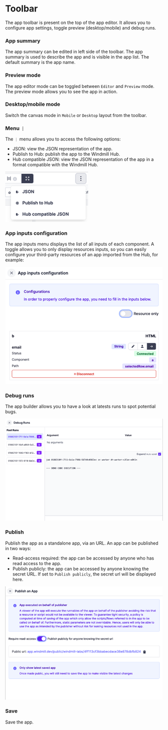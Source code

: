# Toolbar

The app toolbar is present on the top of the app editor. It allows you to configure app settings, toggle preview (desktop/mobile) and debug runs.

### App summary

The app summary can be edited in left side of the toolbar. The app summary is used to describe the app and is visible in the app list.
The default summary is the app name.

### Preview mode

The app editor mode can be toggled between `Editor` and `Preview` mode. The preview mode allows you to see the app in action.

### Desktop/mobile mode

Switch the canvas mode in `Mobile` or `Desktop` layout from the toolbar.

### Menu `⋮`

The `⋮` menu allows you to access the following options:

- JSON: view the JSON representation of the app.
- Publish to Hub: publish the app to the Windmill Hub.
- Hub compatible JSON: view the JSON representation of the app in a format compatible with the Windmill Hub.

![App Menu](../assets/apps/1_app_toolbar/app-menu.png)

### App inputs configuration

The app inputs menu displays the list of all inputs of each component.
A toggle allows you to only display resources inputs, so you can easily configure your third-party resources of an app imported from the Hub, for example:

![App inputs configuration](../assets/apps/1_app_toolbar/app-inputs-configuration.png)

### Debug runs

The app builder allows you to have a look at latests runs to spot potential bugs.

![App debug runs](../assets/apps/1_app_toolbar/app-debug-runs.png)

### Publish

Publish the app as a standalone app, via an URL.
An app can be published in two ways:

- Read-access required: the app can be accessed by anyone who has read access to the app.
- Publish publicly: the app can be accessed by anyone knowing the secret URL. If set to `Publish publicly`, the secret url will be displayed here.

![App Publish](../assets/apps/1_app_toolbar/app-publish.png)

### Save

Save the app.
